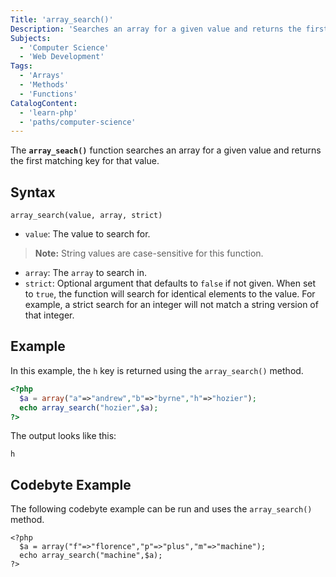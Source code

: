 ```yaml
---
Title: 'array_search()'
Description: 'Searches an array for a given value and returns the first matching key for that value.'
Subjects:
  - 'Computer Science'
  - 'Web Development'
Tags:
  - 'Arrays'
  - 'Methods'
  - 'Functions'
CatalogContent:
  - 'learn-php'
  - 'paths/computer-science'
---
```


The **`array_seach()`** function searches an array for a given value and returns the first matching key for that value.

## Syntax

```pseudo
array_search(value, array, strict)
```

- `value`: The value to search for.
> **Note:** String values are case-sensitive for this function.
- `array`: The `array` to search in.
- `strict`: Optional argument that defaults to `false` if not given. When set to `true`, the function will search for identical elements to the value. For example, a strict search for an integer will not match a string version of that integer.

## Example

In this example, the `h` key is returned using the `array_search()` method.

```php
<?php
  $a = array("a"=>"andrew","b"=>"byrne","h"=>"hozier");
  echo array_search("hozier",$a);
?>
```

The output looks like this:

```shell
h
```

## Codebyte Example

The following codebyte example can be run and uses the `array_search()` method.

```codebyte/php
<?php
  $a = array("f"=>"florence","p"=>"plus","m"=>"machine");
  echo array_search("machine",$a);
?>

